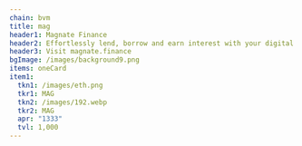 ```yaml
---
chain: bvm
title: mag
header1: Magnate Finance
header2: Effortlessly lend, borrow and earn interest with your digital assets
header3: Visit magnate.finance
bgImage: /images/background9.png
items: oneCard
item1:
  tkn1: /images/eth.png
  tkr1: MAG
  tkn2: /images/192.webp
  tkr2: MAG
  apr: "1333"
  tvl: 1,000
---
```

